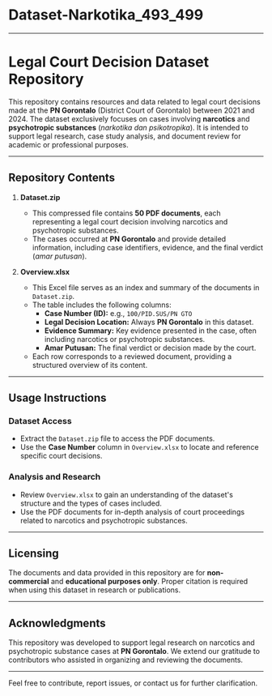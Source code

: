 # Dataset-Narkotika_493_499
---
# Legal Court Decision Dataset Repository  

This repository contains resources and data related to legal court decisions made at the **PN Gorontalo** (District Court of Gorontalo) between 2021 and 2024. The dataset exclusively focuses on cases involving **narcotics** and **psychotropic substances** (*narkotika dan psikotropika*). It is intended to support legal research, case study analysis, and document review for academic or professional purposes.  

---

## Repository Contents  

1. **Dataset.zip**  
   - This compressed file contains **50 PDF documents**, each representing a legal court decision involving narcotics and psychotropic substances.  
   - The cases occurred at **PN Gorontalo** and provide detailed information, including case identifiers, evidence, and the final verdict (*amar putusan*).  

2. **Overview.xlsx**  
   - This Excel file serves as an index and summary of the documents in `Dataset.zip`.  
   - The table includes the following columns:  
     - **Case Number (ID):** e.g., `100/PID.SUS/PN GTO`  
     - **Legal Decision Location:** Always **PN Gorontalo** in this dataset.  
     - **Evidence Summary:** Key evidence presented in the case, often including narcotics or psychotropic substances.  
     - **Amar Putusan:** The final verdict or decision made by the court.  
   - Each row corresponds to a reviewed document, providing a structured overview of its content.  

---

## Usage Instructions  

### Dataset Access  
- Extract the `Dataset.zip` file to access the PDF documents.  
- Use the **Case Number** column in `Overview.xlsx` to locate and reference specific court decisions.  

### Analysis and Research  
- Review `Overview.xlsx` to gain an understanding of the dataset's structure and the types of cases included.  
- Use the PDF documents for in-depth analysis of court proceedings related to narcotics and psychotropic substances.  

---

## Licensing  

The documents and data provided in this repository are for **non-commercial** and **educational purposes only**. Proper citation is required when using this dataset in research or publications.  

---

## Acknowledgments  

This repository was developed to support legal research on narcotics and psychotropic substance cases at **PN Gorontalo**. We extend our gratitude to contributors who assisted in organizing and reviewing the documents.  

---  

Feel free to contribute, report issues, or contact us for further clarification.  
